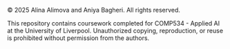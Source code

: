 © 2025 Alina Alimova and Aniya Bagheri. All rights reserved.

This repository contains coursework completed for COMP534 - Applied AI at the University of Liverpool.
Unauthorized copying, reproduction, or reuse is prohibited without permission from the authors.
